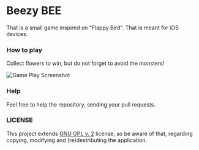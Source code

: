 # Beezy BEE
That is a small game inspired on "Flappy Bird". That is meant for iOS devices.

### How to play
Collect flowers to win, but do not forget to avoid the monsters!

![Game Play Screenshot](screenshot/game_screenshot_1.png)

### Help
Feel free to help the repository, sending your pull requests.

### LICENSE
This project extends [GNU GPL v. 2](https://www.gnu.org/licenses/old-licenses/gpl-2.0.en.html) license, so be aware of that, regarding copying, modifying and (re)destributing the application. 
